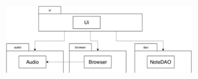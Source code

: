 <img src="https://raw.githubusercontent.com/Teo44/ot-harjoitustyo/master/documentation/class_diagram.pdf">
